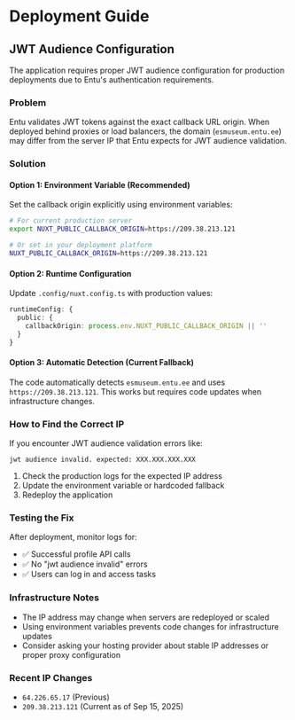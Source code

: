 # Deployment Guide

## JWT Audience Configuration

The application requires proper JWT audience configuration for production deployments due to Entu's authentication requirements.

### Problem
Entu validates JWT tokens against the exact callback URL origin. When deployed behind proxies or load balancers, the domain (`esmuseum.entu.ee`) may differ from the server IP that Entu expects for JWT audience validation.

### Solution

#### Option 1: Environment Variable (Recommended)
Set the callback origin explicitly using environment variables:

```bash
# For current production server
export NUXT_PUBLIC_CALLBACK_ORIGIN=https://209.38.213.121

# Or set in your deployment platform
NUXT_PUBLIC_CALLBACK_ORIGIN=https://209.38.213.121
```

#### Option 2: Runtime Configuration
Update `.config/nuxt.config.ts` with production values:

```typescript
runtimeConfig: {
  public: {
    callbackOrigin: process.env.NUXT_PUBLIC_CALLBACK_ORIGIN || ''
  }
}
```

#### Option 3: Automatic Detection (Current Fallback)
The code automatically detects `esmuseum.entu.ee` and uses `https://209.38.213.121`. This works but requires code updates when infrastructure changes.

### How to Find the Correct IP

If you encounter JWT audience validation errors like:
```
jwt audience invalid. expected: XXX.XXX.XXX.XXX
```

1. Check the production logs for the expected IP address
2. Update the environment variable or hardcoded fallback
3. Redeploy the application

### Testing the Fix

After deployment, monitor logs for:
- ✅ Successful profile API calls
- ✅ No "jwt audience invalid" errors
- ✅ Users can log in and access tasks

### Infrastructure Notes

- The IP address may change when servers are redeployed or scaled
- Using environment variables prevents code changes for infrastructure updates
- Consider asking your hosting provider about stable IP addresses or proper proxy configuration

### Recent IP Changes
- `64.226.65.17` (Previous)
- `209.38.213.121` (Current as of Sep 15, 2025)